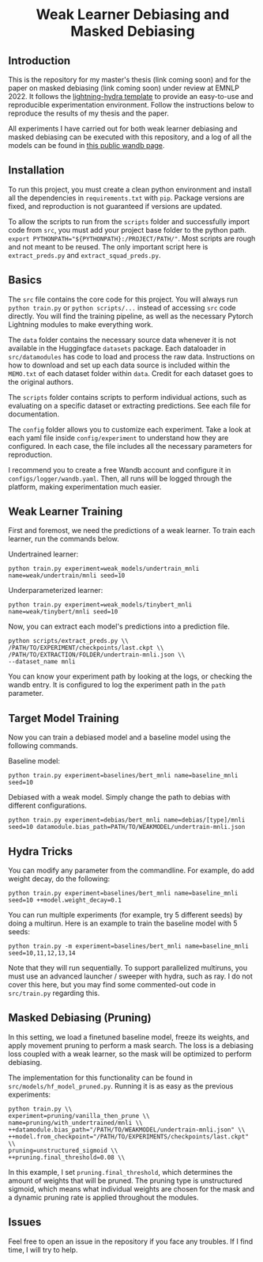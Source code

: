 <div align="center">
<h1>Weak Learner Debiasing and Masked Debiasing</h1>
</div>

## Introduction

This is the repository for my master's thesis (link coming soon) and for the paper on masked debiasing (link coming soon) under review at EMNLP 2022. It follows the [lightning-hydra template](TODO) to provide an easy-to-use and reproducible experimentation environment. Follow the instructions below to reproduce the results of my thesis and the paper.

All experiments I have carried out for both weak learner debiasing and masked debiasing can be executed with this repository, and a log of all the models can be found in [this public wandb page]().

## Installation

To run this project, you must create a clean python environment and install all the dependencies in `requirements.txt` with `pip`.
Package versions are fixed, and reproduction is not guaranteed if versions are updated.

To allow the scripts to run from the `scripts` folder and successfully import code from `src`, you must add your project base folder to the python path. `export PYTHONPATH="${PYTHONPATH}:/PROJECT/PATH/"`. Most scripts are rough and not meant to be reused. The only important script here is `extract_preds.py` and `extract_squad_preds.py`.

## Basics

The `src` file contains the core code for this project. You will always run `python train.py` or `python scripts/...` instead of accessing `src` code directly. You will find the training pipeline, as well as the necessary Pytorch Lightning modules to make everything work.

The `data` folder contains the necessary source data whenever it is not available in the Huggingface `datasets` package. Each dataloader in `src/datamodules` has code to load and process the raw data. Instructions on how to download and set up each data source is included within the `MEMO.txt` of each dataset folder within `data`.
Credit for each dataset goes to the original authors.

The `scripts` folder contains scripts to perform individual actions, such as evaluating on a specific dataset or extracting predictions. See each file for documentation.

The `config` folder allows you to customize each experiment. Take a look at each yaml file inside `config/experiment` to understand how they are configured. In each case, the file includes all the necessary parameters for reproduction.

I recommend you to create a free Wandb account and configure it in `configs/logger/wandb.yaml`. Then, all runs will be logged through the platform, making experimentation much easier.

## Weak Learner Training

First and foremost, we need the predictions of a weak learner. To train each learner, run the commands below.

Undertrained learner:

```
python train.py experiment=weak_models/undertrain_mnli name=weak/undertrain/mnli seed=10
```

Underparameterized learner:

```
python train.py experiment=weak_models/tinybert_mnli name=weak/tinybert/mnli seed=10
```

Now, you can extract each model's predictions into a prediction file.

```
python scripts/extract_preds.py \\
/PATH/TO/EXPERIMENT/checkpoints/last.ckpt \\
/PATH/TO/EXTRACTION/FOLDER/undertrain-mnli.json \\
--dataset_name mnli
```

You can know your experiment path by looking at the logs, or checking the wandb entry. It is configured to log the experiment path in the `path` parameter.


## Target Model Training

Now you can train a debiased model and a baseline model using the following commands.

Baseline model:

```
python train.py experiment=baselines/bert_mnli name=baseline_mnli seed=10
```

Debiased with a weak model. Simply change the path to debias with different configurations.

```
python train.py experiment=debias/bert_mnli name=debias/[type]/mnli seed=10 datamodule.bias_path=PATH/TO/WEAKMODEL/undertrain-mnli.json
```

## Hydra Tricks

You can modify any parameter from the commandline. For example, do add weight decay, do the following:

```
python train.py experiment=baselines/bert_mnli name=baseline_mnli seed=10 ++model.weight_decay=0.1
```

You can run multiple experiments (for example, try 5 different seeds) by doing a multirun. Here is an example to train the baseline model with 5 seeds:

```
python train.py -m experiment=baselines/bert_mnli name=baseline_mnli seed=10,11,12,13,14 
```

Note that they will run sequentially. To support parallelized multiruns, you must use an advanced launcher / sweeper with hydra, such as ray. I do not cover this here, but you may find some commented-out code in `src/train.py` regarding this.


## Masked Debiasing (Pruning)

In this setting, we load a finetuned baseline model, freeze its weights, and apply movement pruning to perform a mask search. The loss is a debiasing loss coupled with a weak learner, so the mask will be optimized to perform debiasing.

The implementation for this functionality can be found in `src/models/hf_model_pruned.py`. Running it is as easy as the previous experiments:

```
python train.py \\
experiment=pruning/vanilla_then_prune \\
name=pruning/with_undertrained/mnli \\
++datamodule.bias_path="/PATH/TO/WEAKMODEL/undertrain-mnli.json" \\
++model.from_checkpoint="/PATH/TO/EXPERIMENTS/checkpoints/last.ckpt" \\
pruning=unstructured_sigmoid \\
++pruning.final_threshold=0.08 \\
```

In this example, I set `pruning.final_threshold`, which determines the amount of weights that will be pruned. The pruning type is unstructured sigmoid, which means what individual weights are chosen for the mask and a dynamic pruning rate is applied throughout the modules.

## Issues

Feel free to open an issue in the repository if you face any troubles. If I find time, I will try to help.